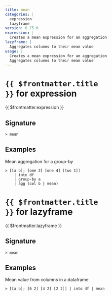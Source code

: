 ```yaml
---
title: mean
categories: |
  expression
  lazyframe
version: 0.75.0
expression: |
  Creates a mean expression for an aggregation
lazyframe: |
  Aggregates columns to their mean value
usage: |
  Creates a mean expression for an aggregation
  Aggregates columns to their mean value
---
```


# <code>{{ $frontmatter.title }}</code> for expression

<div class='command-title'>{{ $frontmatter.expression }}</div>

## Signature

```> mean ```

## Examples

Mean aggregation for a group-by
```shell
> [[a b]; [one 2] [one 4] [two 1]]
    | into df
    | group-by a
    | agg (col b | mean)
```

# <code>{{ $frontmatter.title }}</code> for lazyframe

<div class='command-title'>{{ $frontmatter.lazyframe }}</div>

## Signature

```> mean ```

## Examples

Mean value from columns in a dataframe
```shell
> [[a b]; [6 2] [4 2] [2 2]] | into df | mean
```
